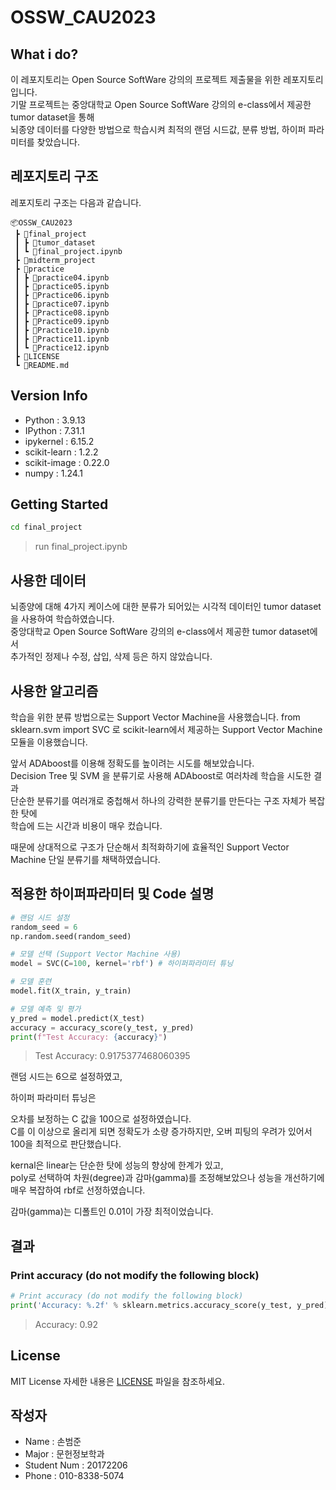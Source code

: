 # OSSW_CAU2023

## What i do?
이 레포지토리는 Open Source SoftWare 강의의 프로젝트 제출물을 위한 레포지토리입니다. \
기말 프로젝트는 중앙대학교 Open Source SoftWare 강의의 e-class에서 제공한 tumor dataset을 통해 \
뇌종양 데이터를 다양한 방법으로 학습시켜 최적의 랜덤 시드값, 분류 방법, 하이퍼 파라미터를 찾았습니다.

## 레포지토리 구조

레포지토리 구조는 다음과 같습니다.
```
📦OSSW_CAU2023
 ┣ 📂final_project
 ┃ ┣ 📂tumor_dataset
 ┃ ┗ 📜final_project.ipynb
 ┣ 📂midterm_project
 ┣ 📂practice
 ┃ ┣ 📜practice04.ipynb
 ┃ ┣ 📜practice05.ipynb
 ┃ ┣ 📜Practice06.ipynb
 ┃ ┣ 📜practice07.ipynb
 ┃ ┣ 📜Practice08.ipynb
 ┃ ┣ 📜Practice09.ipynb
 ┃ ┣ 📜Practice10.ipynb
 ┃ ┣ 📜Practice11.ipynb
 ┃ ┗ 📜Practice12.ipynb
 ┣ 📜LICENSE
 ┗ 📜README.md
```

## Version Info

- Python : 3.9.13
- IPython : 7.31.1
- ipykernel : 6.15.2
- scikit-learn : 1.2.2
- scikit-image : 0.22.0
- numpy : 1.24.1

## Getting Started

```bash
cd final_project
```
> run final_project.ipynb

## 사용한 데이터

뇌종양에 대해 4가지 케이스에 대한 분류가 되어있는 시각적 데이터인 tumor dataset을 사용하여 학습하였습니다. \
중앙대학교 Open Source SoftWare 강의의 e-class에서 제공한 tumor dataset에서 \
추가적인 정제나 수정, 삽입, 삭제 등은 하지 않았습니다.

## 사용한 알고리즘

학습을 위한 분류 방법으로는 Support Vector Machine을 사용했습니다.
from sklearn.svm import SVC 로 scikit-learn에서 제공하는 Support Vector Machine 모듈을 이용했습니다.

앞서 ADAboost를 이용해 정확도를 높이려는 시도를 해보았습니다. \
Decision Tree 및 SVM 을 분류기로 사용해 ADAboost로 여러차례 학습을 시도한 결과 \
단순한 분류기를 여러개로 중첩해서 하나의 강력한 분류기를 만든다는 구조 자체가 복잡한 탓에 \
학습에 드는 시간과 비용이 매우 컸습니다.

때문에 상대적으로 구조가 단순해서 최적화하기에 효율적인 Support Vector Machine 단일 분류기를 채택하였습니다.

## 적용한 하이퍼파라미터 및 Code 설명
```python
# 랜덤 시드 설정
random_seed = 6
np.random.seed(random_seed)

# 모델 선택 (Support Vector Machine 사용)
model = SVC(C=100, kernel='rbf') # 하이퍼파라미터 튜닝

# 모델 훈련
model.fit(X_train, y_train)

# 모델 예측 및 평가
y_pred = model.predict(X_test)
accuracy = accuracy_score(y_test, y_pred)
print(f"Test Accuracy: {accuracy}")
```
> Test Accuracy: 0.9175377468060395

랜덤 시드는 6으로 설정하였고,

하이퍼 파라미터 튜닝은

오차를 보정하는 C 값을 100으로 설정하였습니다. \
C를 이 이상으로 올리게 되면 정확도가 소량 증가하지만, 오버 피팅의 우려가 있어서 100을 최적으로 판단했습니다.

kernal은 linear는 단순한 탓에 성능의 향상에 한계가 있고, \
poly로 선택하여 차원(degree)과 감마(gamma)를 조정해보았으나 성능을 개선하기에 매우 복잡하여 rbf로 선정하였습니다. 

감마(gamma)는 디폴트인 0.01이 가장 최적이었습니다.

## 결과
### Print accuracy (do not modify the following block)
```python
# Print accuracy (do not modify the following block)
print('Accuracy: %.2f' % sklearn.metrics.accuracy_score(y_test, y_pred))
```
> Accuracy: 0.92

## License
MIT License
자세한 내용은 [LICENSE](LICENSE) 파일을 참조하세요.

## 작성자
- Name : 손범준
- Major : 문헌정보학과
- Student Num : 20172206 
- Phone : 010-8338-5074
